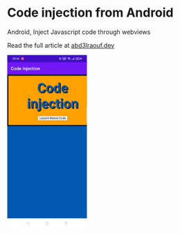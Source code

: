 # Code injection from Android

Android, Inject Javascript code through webviews

Read the full article at [abd3lraouf.dev](https://www.abd3lraouf.dev/articles/android-webview-javascript-code-injection)

<p>
      <a href="https://abd3lraouf.dev/blog/mastering-android-webviews-the-missing-guide"><img src="https://github.com/AbdElraoufSabri/webview_code_injection/raw/master/art/from-web-to-android.gif" style="height: 400px;" alt="views" title="Read the full article" alt="Read the full article"></a>
</p>

